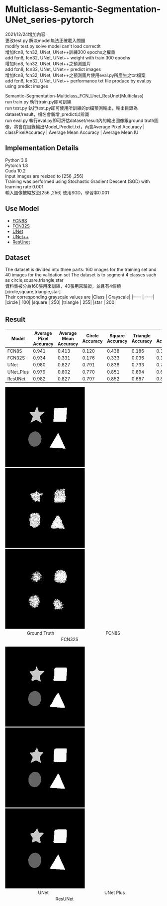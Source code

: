 # Multiclass-Semantic-Segmentation-UNet_series-pytorch

2021/12/24增加內容  
更改test.py 解決model無法正確載入問題  
modify test.py solve model can't load correctlt  
增加fcn8, fcn32, UNet, UNet++訓練300 epochs之權重  
add fcn8, fcn32, UNet, UNet++ weight with train 300 epochs  
增加fcn8, fcn32, UNet, UNet++之預測圖片  
add fcn8, fcn32, UNet, UNet++ predict images  
增加fcn8, fcn32, UNet, UNet++之預測圖片使用eval.py所產生之txt檔案  
add fcn8, fcn32, UNet, UNet++ performance txt file produce by eval.py using predict images  


Semantic-Segmentation-Multiclass_FCN_Unet_ResUnet(Multiclass)  
run train.py 執行train.py即可訓練  
run test.py   執行test.py即可使用所訓練的pt檔預測輸出，輸出目錄為dataset/result，檔名會新增_predict以辨識  
run eval.py   執行eval.py即可評估dataset/result內的輸出圖像跟ground truth圖像，將會在目錄輸出Model_Predict.txt，內含Average Pixel Accuracy | classPixelAccuracy | Average Mean Accuracy | Average Mean IU    
  
## **Implementation Details**  
Python 3.6  
Pytorch 1.8  
Cuda 10.2  
input images are resized to [256 ,256]   
Training was performed using Stochastic Gradient Descent (SGD) with learning rate 0.001    
輸入圖像被縮放至[256 ,256]   使用SGD，學習率0.001  

## **Use Model**  
+ [FCN8S](https://github.com/bat67/pytorch-FCN-easiest-demo)
+ [FCN32S](https://github.com/bat67/pytorch-FCN-easiest-demo)
+ [UNet](https://medium.com/analytics-vidhya/pytorch-implementation-of-semantic-segmentation-for-single-class-from-scratch-81f96643c98c)  
+ [UNet++](https://github.com/4uiiurz1/pytorch-nested-unet)
+ [ResUnet](https://github.com/galprz/brain-tumor-segmentation)  

## **Dataset**  
The dataset is divided into three parts: 160 images for the training set and 40 images for the validation set
The dataset is to segment 4 classes such as circle,square,triangle,star  
資料集被分為160張用來訓練，40張用來驗證，並且有4個類[circle,square,triangle,star]  
Their corresponding grayscale values are
|Class | Grayscale|
|---- | ----|
|circle | 100|
|square |  250|
|triangle |  255|
|star |  200| 
  
## **Result**  　　
|Model | Average Pixel Accuracy|Average Mean Accuracy|Circle Accuracy|Square Accuracy|Triangle Accuracy|Star Accuracy|Background Accuracy|
|---- | ----|----|---- | ----|----|----|----|
|FCN8S | 0.941|0.413|0.120|0.438|  0.186|0.323|0.998|
|FCN32S | 0.934|0.331|0.176|0.333|  0.036|0.112|0.998|
|UNet | 0.980|0.827|0.791|0.838|  0.733|0.775|0.996|
|UNet_Plus | 0.979|0.802|0.770|0.851|  0.694|0.696|0.997|
|ResUNet | 0.982|0.827|0.797|0.852|  0.687|0.800|0.998|

![images](dataset/data_shape/vaild_annot_mask/166.json_mask.png)  ![images](doc/fcn8s_166.json_mask_predict.png)    ![images](doc/fcn32s_166.json_mask_predict.png)  
　　　　　Ground Truth 　　　　　　　　　　   　    FCN8S 　　　　　　　　　　   　 　 FCN32S

![images](doc/unet_166.json_mask_predict.png)  ![images](doc/unetplus_166.json_mask_predict.png)  ![images](doc/resunet_166.json_mask_predict.png)    
　　　　　 　 　UNet 　　　　　　　　　　   　      　UNet Plus 　　　　　　　　　　   　  ResUNet

